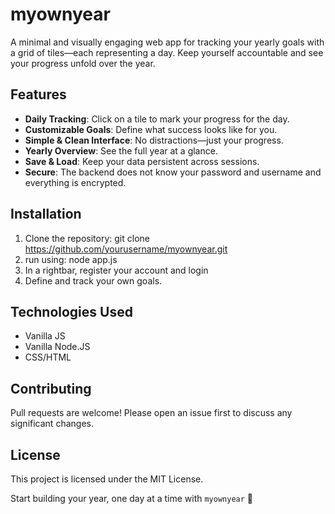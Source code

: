 # myownyear

A minimal and visually engaging web app for tracking your yearly goals with a grid of tiles—each representing a day. Keep yourself accountable and see your progress unfold over the year.

## Features
- **Daily Tracking**: Click on a tile to mark your progress for the day.
- **Customizable Goals**: Define what success looks like for you.
- **Simple & Clean Interface**: No distractions—just your progress.
- **Yearly Overview**: See the full year at a glance.
- **Save & Load**: Keep your data persistent across sessions.
- **Secure**: The backend does not know your password and username and everything is encrypted.

## Installation
1. Clone the repository:
   git clone https://github.com/yourusername/myownyear.git
2. run using:
   node app.js
3. In a rightbar, register your account and login
4. Define and track your own goals.

## Technologies Used
- Vanilla JS
- Vanilla Node.JS
- CSS/HTML

## Contributing
Pull requests are welcome! Please open an issue first to discuss any significant changes.

## License
This project is licensed under the MIT License.

Start building your year, one day at a time with `myownyear` 🚀

